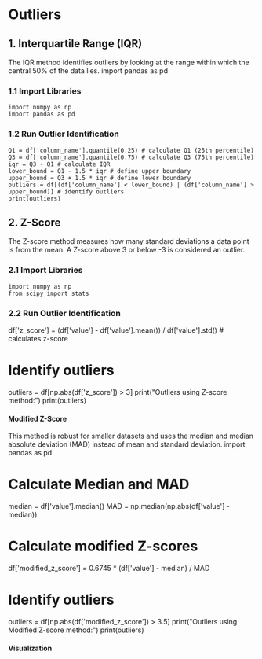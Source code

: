 # Outliers
## 1. Interquartile Range (IQR)
The IQR method identifies outliers by looking at the range within which the central 50% of the data lies.
import pandas as pd
### 1.1 Import Libraries
    import numpy as np
    import pandas as pd
### 1.2 Run Outlier Identification
    Q1 = df['column_name'].quantile(0.25) # calculate Q1 (25th percentile)
    Q3 = df['column_name'].quantile(0.75) # calculate Q3 (75th percentile)
    iqr = Q3 - Q1 # calculate IQR
    lower_bound = Q1 - 1.5 * iqr # define upper boundary
    upper_bound = Q3 + 1.5 * iqr # define lower boundary
    outliers = df[(df['column_name'] < lower_bound) | (df['column_name'] > upper_bound)] # identify outliers
    print(outliers)
## 2. Z-Score
The Z-score method measures how many standard deviations a data point is from the mean. A Z-score above 3 or below -3 is considered an outlier.
### 2.1 Import Libraries
    import numpy as np
    from scipy import stats
### 2.2 Run Outlier Identification
df['z_score'] = (df['value'] - df['value'].mean()) / df['value'].std() # calculates z-score

# Identify outliers
outliers = df[np.abs(df['z_score']) > 3]
print("Outliers using Z-score method:")
print(outliers)
#### Modified Z-Score
This method is robust for smaller datasets and uses the median and median absolute deviation (MAD) instead of mean and standard deviation.
import pandas as pd

# Calculate Median and MAD
median = df['value'].median()
MAD = np.median(np.abs(df['value'] - median))

# Calculate modified Z-scores
df['modified_z_score'] = 0.6745 * (df['value'] - median) / MAD

# Identify outliers
outliers = df[np.abs(df['modified_z_score']) > 3.5]
print("Outliers using Modified Z-score method:")
print(outliers)
#### Visualization
